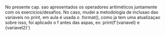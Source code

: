No presente cap. sao apresentados os operadores aritiméticos juntamente com os exercicios/desafios. No caso, mudei a metodologia de inclusao das variaveis no print, em aula é usada o .format(), como ja tem uma atualizaçao sobre isso, foi aplicado o f antes das aspas, ex: print(f'{variavel} e {variavel2}')
